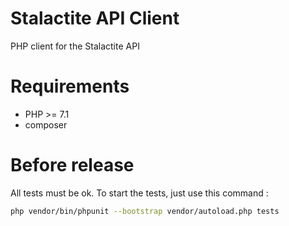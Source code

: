 # Stalactite API Client

PHP client for the Stalactite API

# Requirements

- PHP >= 7.1
- composer

# Before release

All tests must be ok. To start the tests, just use this command :

```bash
php vendor/bin/phpunit --bootstrap vendor/autoload.php tests
```